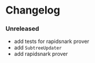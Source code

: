 # Changelog

### Unreleased

- add tests for rapidsnark prover
- add `SubtreeUpdater`
- add rapidsnark prover
